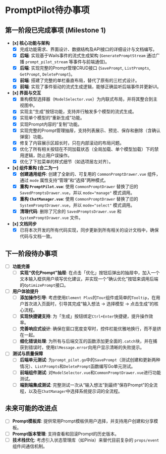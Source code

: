 # PromptPilot待办事项

## 第一阶段已完成事项 (Milestone 1)

- **[x] 核心功能与架构**
  - [x] 完成功能需求、界面设计、数据结构及API接口的详细设计与文档编写。
  - [x] **后端**: 实现基于Wails事件的流式生成架构 (`GeneratePromptStream` 通过广播 `prompt_pilot_stream` 等事件与前端通信)。
  - [x] **后端**: 实现完整的Prompt管理CRUD接口 (`SavePrompt`, `ListPrompts`, `GetPrompt`, `DeletePrompt`)。
  - [x] **前端**: 搭建了完整的单栏垂直布局，替代了原有的三栏式设计。
  - [x] **前端**: 实现了事件驱动的流式生成逻辑，能够正确监听后端事件并更新UI。

- **[x] 界面与交互**
  - [x] 重构模型选择器（`ModelSelector.vue`）为内联式布局，并将其整合到主视图中。
  - [x] 实现主“生成”按钮功能，支持并行触发多个模型的流式生成。
  - [x] 实现单个模型的“重新生成”功能。
  - [x] 实现Prompt内容的“复制”功能。
  - [x] 实现完整的Prompt管理抽屉，支持列表展示、预览、保存和删除（含确认弹窗）功能。
  - [x] 修复了内容展示区超长时，只在内部滚动的布局问题。
  - [x] 优化了所有相关按钮在不同加载状态（全局加载、单个模型加载）下的禁用逻辑，防止用户误操作。
  - [x] 优化了下拉菜单的样式细节（如选项居左对齐）。

- **[x] 组件重构 (合二为一)**
  - [x] **创建通用组件**: 创建了全新的、可复用的 `CommonPromptDrawer.vue` 组件，通过 `mode` 属性支持“管理”和“选择”两种模式。
  - [x] **重构 `PromptPilot.vue`**: 使用 `CommonPromptDrawer` 替换了旧的 `SavedPromptsDrawer.vue`，并以 `mode="manage"` 模式调用。
  - [x] **重构 `ChatManager.vue`**: 使用 `CommonPromptDrawer` 替换了旧的 `SystemPromptDrawer.vue`，并以 `mode="select"` 模式调用。
  - [x] **清理代码**: 删除了冗余的 `SavedPromptsDrawer.vue` 和 `SystemPromptDrawer.vue` 文件。

- **[x] 文档同步**
  - [x] 已将本次开发的所有代码实现，同步更新到所有相关的设计文档中，确保代码与文档一致。

## 下一阶段待办事项

- [ ] **功能完善**
  - [ ] **实现“优化Prompt”抽屉**: 在点击「优化」按钮后弹出的抽屉中，加入一个文本输入框供用户填写优化建议，并实现一个“确认优化”按钮来调用后端的`OptimizePrompt`接口。

- [ ] **用户体验提升**
  - [ ] **添加操作引导**: 考虑使用`Element Plus`的`Tour`组件或简单的`Tooltip`，在用户首次进入页面时，引导其完成“输入想法 -> 选择模型 -> 点击生成”的核心流程。
  - [ ] **实现快捷键支持**: 为「生成」按钮绑定`Ctrl+Enter`快捷键，提升操作效率。
  - [ ] **完善响应式设计**: 确保在窗口宽度变窄时，控件栏能优雅地换行，而不是挤在一起。
  - [ ] **细化错误处理**: 为所有与后端交互的函数添加更全面的`.catch`块，并在捕获到错误时，使用`ElMessage.error`向用户显示清晰的失败提示。

- [ ] **测试与质量保障**
  - [ ] **后端单元测试**: 为`prompt_pilot.go`中的`SavePrompt`（测试创建和更新两种情况）、`ListPrompts`和`DeletePrompt`函数编写Go单元测试。
  - [ ] **前端组件测试**: 对`ModelSelector.vue`和`CommonPromptDrawer.vue`进行功能测试。
  - [ ] **端到端集成测试**: 完整测试一次从“输入想法”到最终“保存Prompt”的全流程，以及在`ChatManager`中选择系统提示词的全流程。

## 未来可能的改进点

- [ ] **Prompt模板库**: 提供常用Prompt模板供用户选择，并支持用户创建和分享模板。
- [ ] **Prompt版本管理**: 支持查看和回滚Prompt的历史版本。
- [ ] **技术栈优化**: 考虑引入状态管理库（如Pinia）来替代目前复杂的 `props/event` 组件间通信机制。
